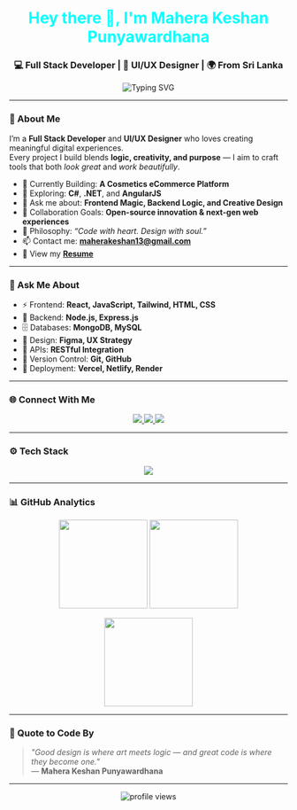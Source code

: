 <!-- Header -->
<h1 align="center" style="color:#00FFFF;">Hey there 👋, I'm Mahera Keshan Punyawardhana</h1>
<h3 align="center">💻 Full Stack Developer | 🎨 UI/UX Designer | 🌍 From Sri Lanka</h3>

<!-- Typing Animation -->
<p align="center">
  <img src="https://readme-typing-svg.herokuapp.com?font=Fira+Code&weight=600&size=22&pause=1000&color=00FFFF&center=true&vCenter=true&width=600&lines=Turning+ideas+into+interactive+reality;Designing+experiences%2C+not+just+interfaces;Code+with+logic%2C+create+with+emotion;Always+learning%2C+always+evolving+⚡" alt="Typing SVG" />
</p>

---

### 🌌 About Me

I’m a **Full Stack Developer** and **UI/UX Designer** who loves creating meaningful digital experiences.  
Every project I build blends **logic, creativity, and purpose** — I aim to craft tools that both *look great* and *work beautifully*.

- 🔭 Currently Building: **A Cosmetics eCommerce Platform**  
- 🌱 Exploring: **C#**, **.NET**, and **AngularJS**  
- 💬 Ask me about: **Frontend Magic, Backend Logic, and Creative Design**
- 👯 Collaboration Goals: **Open-source innovation & next-gen web experiences**
- 🧠 Philosophy: *“Code with heart. Design with soul.”*
- 📫 Contact me: **maherakeshan13@gmail.com**
- 📄 View my [**Resume**](https://drive.google.com/file/d/1Y5_3VwGXh0Yt2uXvPC9_WcHV4FjzDe45/view?usp=sharing)

---

### 💬 Ask Me About
- ⚡ Frontend: **React, JavaScript, Tailwind, HTML, CSS**
- 🧩 Backend: **Node.js, Express.js**
- 🗄️ Databases: **MongoDB, MySQL**
- 🎨 Design: **Figma, UX Strategy**
- 🔗 APIs: **RESTful Integration**
- 🧠 Version Control: **Git, GitHub**
- 🚀 Deployment: **Vercel, Netlify, Render**

---

### 🌐 Connect With Me
<p align="center">
  <a href="https://linkedin.com/in/mahera-keshan" target="_blank">
    <img src="https://img.shields.io/badge/LinkedIn-0A66C2?style=for-the-badge&logo=linkedin&logoColor=white"/>
  </a>
  <a href="mailto:maherakeshan13@gmail.com">
    <img src="https://img.shields.io/badge/Gmail-EA4335?style=for-the-badge&logo=gmail&logoColor=white"/>
  </a>
  <a href="https://github.com/MaheraKeshan">
    <img src="https://img.shields.io/badge/GitHub-171515?style=for-the-badge&logo=github&logoColor=white"/>
  </a>
</p>

---

### ⚙️ Tech Stack
<p align="center">
  <img src="https://skillicons.dev/icons?i=html,css,js,react,angular,nodejs,express,mongodb,mysql,cs,dotnet,java,python,php,figma,tailwind,postman,git,vscode&theme=dark" />
</p>

---

### 📊 GitHub Analytics
<p align="center">
  <img src="https://github-readme-stats.vercel.app/api?username=maherakeshan&show_icons=true&theme=tokyonight" height="160"/>
  <img src="https://github-readme-stats.vercel.app/api/top-langs/?username=maherakeshan&layout=compact&theme=tokyonight" height="160"/>
</p>

<p align="center">
  <img src="https://github-readme-streak-stats.herokuapp.com/?user=maherakeshan&theme=tokyonight" height="160"/>
</p>

---

### 💭 Quote to Code By
> *"Good design is where art meets logic — and great code is where they become one."*  
> — **Mahera Keshan Punyawardhana**

---

<p align="center"> 
  <img src="https://komarev.com/ghpvc/?username=maherakeshan&label=Profile%20Views&color=00FFFF&style=flat-square" alt="profile views"/>
</p>
